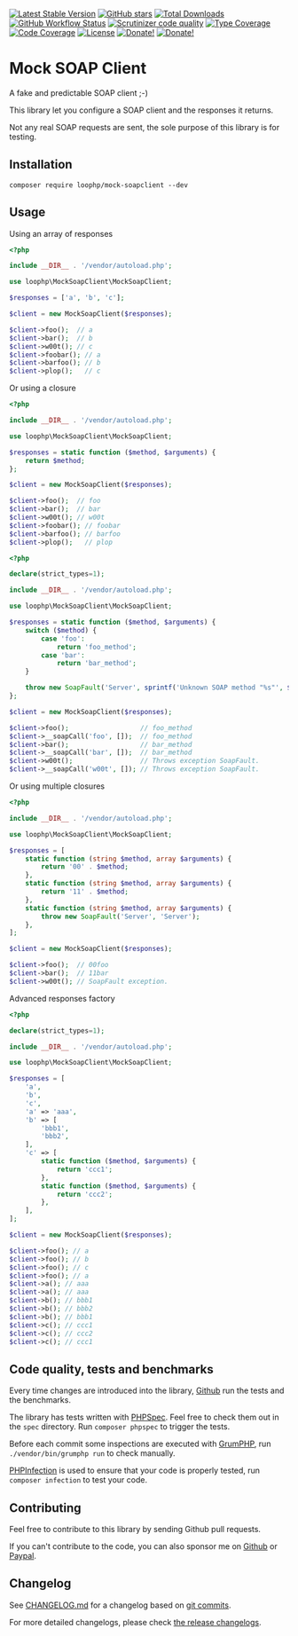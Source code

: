 [![Latest Stable Version][latest stable version]][packagist]
 [![GitHub stars][github stars]][packagist]
 [![Total Downloads][total downloads]][packagist]
 [![GitHub Workflow Status][github workflow status]][github actions]
 [![Scrutinizer code quality][code quality]][code quality link]
 [![Type Coverage][type coverage]][sheperd type coverage]
 [![Code Coverage][code coverage]][code quality link]
 [![License][license]][packagist]
 [![Donate!][donate github]][github sponsor]
 [![Donate!][donate paypal]][paypal sponsor]

# Mock SOAP Client

A fake and predictable SOAP client ;-)

This library let you configure a SOAP client and the responses it returns.

Not any real SOAP requests are sent, the sole purpose of this library is for testing.

## Installation

```composer require loophp/mock-soapclient --dev```

## Usage

Using an array of responses

```php
<?php

include __DIR__ . '/vendor/autoload.php';

use loophp\MockSoapClient\MockSoapClient;

$responses = ['a', 'b', 'c'];

$client = new MockSoapClient($responses);

$client->foo();  // a
$client->bar();  // b
$client->w00t(); // c
$client->foobar(); // a
$client->barfoo(); // b
$client->plop();   // c
```

Or using a closure

```php
<?php

include __DIR__ . '/vendor/autoload.php';

use loophp\MockSoapClient\MockSoapClient;

$responses = static function ($method, $arguments) {
    return $method;
};

$client = new MockSoapClient($responses);

$client->foo();  // foo
$client->bar();  // bar
$client->w00t(); // w00t
$client->foobar(); // foobar
$client->barfoo(); // barfoo
$client->plop();   // plop
```

```php
<?php

declare(strict_types=1);

include __DIR__ . '/vendor/autoload.php';

use loophp\MockSoapClient\MockSoapClient;

$responses = static function ($method, $arguments) {
    switch ($method) {
        case 'foo':
            return 'foo_method';
        case 'bar':
            return 'bar_method';
    }

    throw new SoapFault('Server', sprintf('Unknown SOAP method "%s"', $method));
};

$client = new MockSoapClient($responses);

$client->foo();                  // foo_method
$client->__soapCall('foo', []);  // foo_method
$client->bar();                  // bar_method
$client->__soapCall('bar', []);  // bar_method
$client->w00t();                 // Throws exception SoapFault.
$client->__soapCall('w00t', []); // Throws exception SoapFault.
```

Or using multiple closures

```php
<?php

include __DIR__ . '/vendor/autoload.php';

use loophp\MockSoapClient\MockSoapClient;

$responses = [
    static function (string $method, array $arguments) {
        return '00' . $method;
    },
    static function (string $method, array $arguments) {
        return '11' . $method;
    },
    static function (string $method, array $arguments) {
        throw new SoapFault('Server', 'Server');
    },
];

$client = new MockSoapClient($responses);

$client->foo();  // 00foo
$client->bar();  // 11bar
$client->w00t(); // SoapFault exception.
```

Advanced responses factory

```php
<?php

declare(strict_types=1);

include __DIR__ . '/vendor/autoload.php';

use loophp\MockSoapClient\MockSoapClient;

$responses = [
    'a',
    'b',
    'c',
    'a' => 'aaa',
    'b' => [
        'bbb1',
        'bbb2',
    ],
    'c' => [
        static function ($method, $arguments) {
            return 'ccc1';
        },
        static function ($method, $arguments) {
            return 'ccc2';
        },
    ],
];

$client = new MockSoapClient($responses);

$client->foo(); // a
$client->foo(); // b
$client->foo(); // c
$client->foo(); // a
$client->a(); // aaa
$client->a(); // aaa
$client->b(); // bbb1
$client->b(); // bbb2
$client->b(); // bbb1
$client->c(); // ccc1
$client->c(); // ccc2
$client->c(); // ccc1
```

## Code quality, tests and benchmarks

Every time changes are introduced into the library, [Github](https://github.com/loophp/mock-soapclient/actions) run the tests and the benchmarks.

The library has tests written with [PHPSpec](http://www.phpspec.net/).
Feel free to check them out in the `spec` directory. Run `composer phpspec` to trigger the tests.

Before each commit some inspections are executed with [GrumPHP](https://github.com/phpro/grumphp), run `./vendor/bin/grumphp run` to check manually.

[PHPInfection](https://github.com/infection/infection) is used to ensure that your code is properly tested, run `composer infection` to test your code.

## Contributing

Feel free to contribute to this library by sending Github pull requests.

If you can't contribute to the code, you can also sponsor me on [Github][github sponsor] or [Paypal][paypal sponsor].

## Changelog

See [CHANGELOG.md][changelog-md] for a changelog based on [git commits][git-commits].

For more detailed changelogs, please check [the release changelogs][changelog-releases].

[latest stable version]: https://img.shields.io/packagist/v/loophp/mock-soapclient.svg?style=flat-square
[packagist]: https://packagist.org/packages/loophp/mock-soapclient

[github stars]: https://img.shields.io/github/stars/loophp/mock-soapclient.svg?style=flat-square

[total downloads]: https://img.shields.io/packagist/dt/loophp/mock-soapclient.svg?style=flat-square

[github workflow status]: https://img.shields.io/github/workflow/status/loophp/mock-soapclient/Continuous%20Integration?style=flat-square
[github actions]: https://github.com/loophp/mock-soapclient/actions

[code quality]: https://img.shields.io/scrutinizer/quality/g/loophp/mock-soapclient/master.svg?style=flat-square
[code quality link]: https://scrutinizer-ci.com/g/loophp/mock-soapclient/?branch=master

[type coverage]: https://shepherd.dev/github/loophp/mock-soapclient/coverage.svg
[sheperd type coverage]: https://shepherd.dev/github/loophp/mock-soapclient

[code coverage]: https://img.shields.io/scrutinizer/coverage/g/loophp/mock-soapclient/master.svg?style=flat-square
[code quality link]: https://img.shields.io/scrutinizer/quality/g/loophp/mock-soapclient/master.svg?style=flat-square

[license]: https://img.shields.io/packagist/l/loophp/mock-soapclient.svg?style=flat-square

[donate github]: https://img.shields.io/badge/Sponsor-Github-brightgreen.svg?style=flat-square
[github sponsor]: https://github.com/sponsors/drupol

[donate paypal]: https://img.shields.io/badge/Sponsor-Paypal-brightgreen.svg?style=flat-square
[paypal sponsor]: https://www.paypal.me/drupol

[changelog-md]: https://github.com/loophp/mock-soapclient/blob/master/CHANGELOG.md
[git-commits]: https://github.com/loophp/mock-soapclient/commits/master
[changelog-releases]: https://github.com/loophp/mock-soapclient/releases
